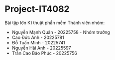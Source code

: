# Project-IT4082
Bài tập lớn Kĩ thuật phần mềm
Thành viên nhóm:
- Nguyễn Mạnh Quân - 20225758 - Nhóm trưởng
- Cao Đức Anh - 20225781
- Đỗ Tuấn Minh - 20225741
- Nguyễn Hải Anh - 20225597
- Trần Cao Bảo Phúc - 20225756
